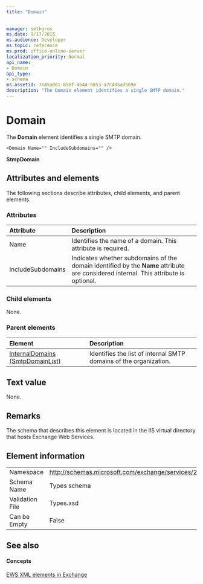 ```yaml
---
title: "Domain"
 
 
manager: sethgros
ms.date: 9/17/2015
ms.audience: Developer
ms.topic: reference
ms.prod: office-online-server
localization_priority: Normal
api_name:
- Domain
api_type:
- schema
ms.assetid: 7e45a061-856f-4b44-b053-a7c4d5ad569e
description: "The Domain element identifies a single SMTP domain."
---
```


# Domain

The **Domain** element identifies a single SMTP domain. 
  
```
<Domain Name="" IncludeSubdomains="" />
```

 **StmpDomain**
## Attributes and elements

The following sections describe attributes, child elements, and parent elements.
  
### Attributes

|**Attribute**|**Description**|
|:-----|:-----|
|Name  <br/> |Identifies the name of a domain. This attribute is required.  <br/> |
|IncludeSubdomains  <br/> |Indicates whether subdomains of the domain identified by the **Name** attribute are considered internal. This attribute is optional.  <br/> |
   
### Child elements

None.
  
### Parent elements

|**Element**|**Description**|
|:-----|:-----|
|[InternalDomains (SmtpDomainList)](internaldomains-smtpdomainlist.md) <br/> |Identifies the list of internal SMTP domains of the organization.  <br/> |
   
## Text value

None.
  
## Remarks

The schema that describes this element is located in the IIS virtual directory that hosts Exchange Web Services.
  
## Element information

|||
|:-----|:-----|
|Namespace  <br/> |http://schemas.microsoft.com/exchange/services/2006/types  <br/> |
|Schema Name  <br/> |Types schema  <br/> |
|Validation File  <br/> |Types.xsd  <br/> |
|Can be Empty  <br/> |False  <br/> |
   
## See also

#### Concepts

[EWS XML elements in Exchange](ews-xml-elements-in-exchange.md)

